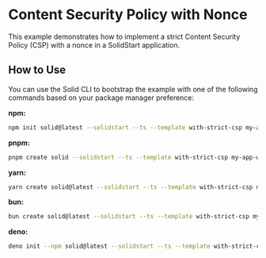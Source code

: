 # Content Security Policy with Nonce

This example demonstrates how to implement a strict Content Security Policy (CSP) with a nonce in a SolidStart application.

## How to Use

You can use the Solid CLI to bootstrap the example with one of the following commands based on your package manager preference:

**npm:**

```bash
npm init solid@latest --solidstart --ts --template with-strict-csp my-app-with-strict-csp
```

**pnpm:**

```bash
pnpm create solid --solidstart --ts --template with-strict-csp my-app-with-strict-csp
```

**yarn:**

```bash
yarn create solid@latest --solidstart --ts --template with-strict-csp my-app-with-strict-csp
```

**bun:**

```bash
bun create solid@latest --solidstart --ts --template with-strict-csp my-app-with-strict-csp
```

**deno:**

```bash
deno init --npm solid@latest --solidstart --ts --template with-strict-csp my-app-with-strict-csp
```
